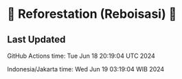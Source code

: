 
# 🌳 Reforestation (Reboisasi) 🌲

## Last Updated

GitHub Actions time: Tue Jun 18 20:19:04 UTC 2024

Indonesia/Jakarta time: Wed Jun 19 03:19:04 WIB 2024
